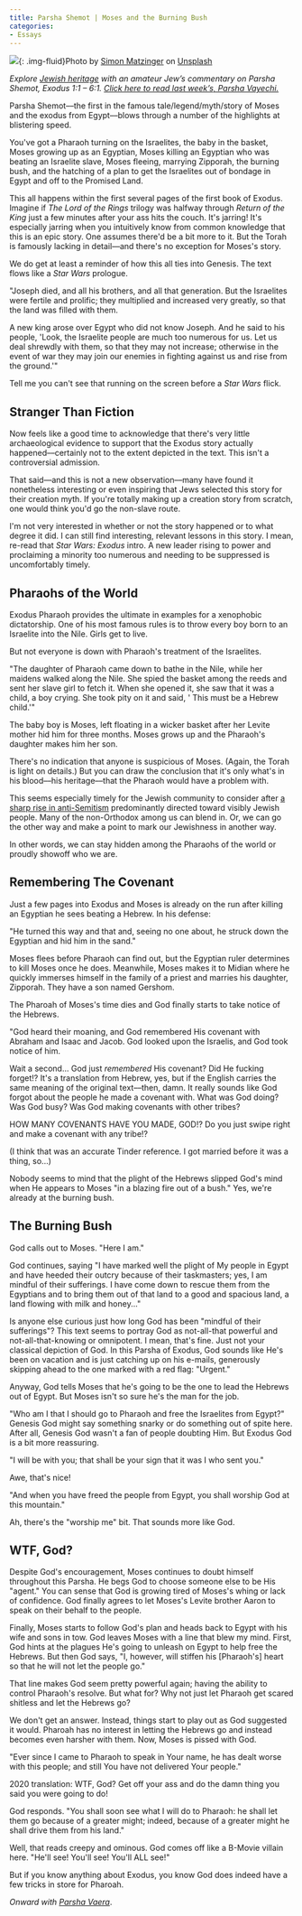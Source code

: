 ```yaml
---
title: Parsha Shemot | Moses and the Burning Bush
categories:
- Essays
---
```


![](https://withoutapath.com/wp-content/uploads/2020/01/simon-matzinger-boyXZfqpwpU-unsplash-1024x682.jpg){: .img-fluid}Photo by [Simon Matzinger](https://unsplash.com/@8moments?utm_source=unsplash&utm_medium=referral&utm_content=creditCopyText) on [Unsplash](https://unsplash.com/s/photos/egypt?utm_source=unsplash&utm_medium=referral&utm_content=creditCopyText)

_Explore [Jewish heritage](https://withoutapath.com/jewish-heritage/) with an amateur Jew’s commentary on Parsha Shemot, Exodus 1:1 – 6:1. [Click here to read last week’s, Parsha Vayechi.](https://withoutapath.com/parsha-vayechi/)_

Parsha Shemot––the first in the famous tale/legend/myth/story of Moses and the exodus from Egypt––blows through a number of the highlights at blistering speed. 

You've got a Pharaoh turning on the Israelites, the baby in the basket, Moses growing up as an Egyptian, Moses killing an Egyptian who was beating an Israelite slave, Moses fleeing, marrying Zipporah, the burning bush, and the hatching of a plan to get the Israelites out of bondage in Egypt and off to the Promised Land.

<!-- more -->

This all happens within the first several pages of the first book of Exodus. Imagine if _The Lord of the Rings_ trilogy was halfway through _Return of the King_ just a few minutes after your ass hits the couch. It's jarring! It's especially jarring when you intuitively know from common knowledge that this is an epic story. One assumes there'd be a bit more to it. But the Torah is famously lacking in detail––and there's no exception for Moses's story.

We do get at least a reminder of how this all ties into Genesis. The text flows like a _Star Wars_ prologue.

"Joseph died, and all his brothers, and all that generation. But the Israelites were fertile and prolific; they multiplied and increased very greatly, so that the land was filled with them.

A new king arose over Egypt who did not know Joseph. And he said to his people, 'Look, the Israelite people are much too numerous for us. Let us deal shrewdly with them, so that they may not increase; otherwise in the event of war they may join our enemies in fighting against us and rise from the ground.'"

Tell me you can't see that running on the screen before a _Star Wars_ flick.

## Stranger Than Fiction

Now feels like a good time to acknowledge that there's very little archaeological evidence to support that the Exodus story actually happened––certainly not to the extent depicted in the text. This isn't a controversial admission.

That said––and this is not a new observation––many have found it nonetheless interesting or even inspiring that Jews selected this story for their creation myth. If you're totally making up a creation story from scratch, one would think you'd go the non-slave route.

I'm not very interested in whether or not the story happened or to what degree it did. I can still find interesting, relevant lessons in this story. I mean, re-read that _Star Wars: Exodus_ intro. A new leader rising to power and proclaiming a minority too numerous and needing to be suppressed is uncomfortably timely.

## Pharaohs of the World

Exodus Pharaoh provides the ultimate in examples for a xenophobic dictatorship. One of his most famous rules is to throw every boy born to an Israelite into the Nile. Girls get to live.

But not everyone is down with Pharaoh's treatment of the Israelites. 

"The daughter of Pharaoh came down to bathe in the Nile, while her maidens walked along the Nile. She spied the basket among the reeds and sent her slave girl to fetch it. When she opened it, she saw that it was a child, a boy crying. She took pity on it and said, ' This must be a Hebrew child.'"

The baby boy is Moses, left floating in a wicker basket after her Levite mother hid him for three months. Moses grows up and the Pharaoh's daughter makes him her son. 

There's no indication that anyone is suspicious of Moses. (Again, the Torah is light on details.) But you can draw the conclusion that it's only what's in his blood––his heritage––that the Pharaoh would have a problem with. 

This seems especially timely for the Jewish community to consider after [a sharp rise in anti-Semitism](https://www.jta.org/2020/01/02/united-states/what-is-causing-the-rise-in-anti-semitism-in-new-york) predominantly directed toward visibly Jewish people. Many of the non-Orthodox among us can blend in. Or, we can go the other way and make a point to mark our Jewishness in another way. 

In other words, we can stay hidden among the Pharaohs of the world or proudly showoff who we are.

## Remembering The Covenant

Just a few pages into Exodus and Moses is already on the run after killing an Egyptian he sees beating a Hebrew. In his defense:

"He turned this way and that and, seeing no one about, he struck down the Egyptian and hid him in the sand."

Moses flees before Pharaoh can find out, but the Egyptian ruler determines to kill Moses once he does. Meanwhile, Moses makes it to Midian where he quickly immerses himself in the family of a priest and marries his daughter, Zipporah. They have a son named Gershom.

The Pharoah of Moses's time dies and God finally starts to take notice of the Hebrews.

"God heard their moaning, and God remembered His covenant with Abraham and Isaac and Jacob. God looked upon the Israelis, and God took notice of him.

Wait a second... God just _remembered_ His covenant? Did He fucking forget!? It's a translation from Hebrew, yes, but if the English carries the same meaning of the original text––then, damn. It really sounds like God forgot about the people he made a covenant with. What was God doing? Was God busy? Was God making covenants with other tribes?

HOW MANY COVENANTS HAVE YOU MADE, GOD!? Do you just swipe right and make a covenant with any tribe!?

(I think that was an accurate Tinder reference. I got married before it was a thing, so...)

Nobody seems to mind that the plight of the Hebrews slipped God's mind when He appears to Moses "in a blazing fire out of a bush." Yes, we're already at the burning bush.

## The Burning Bush

God calls out to Moses. "Here I am."

God continues, saying "I have marked well the plight of My people in Egypt and have heeded their outcry because of their taskmasters; yes, I am mindful of their sufferings. I have come down to rescue them from the Egyptians and to bring them out of that land to a good and spacious land, a land flowing with milk and honey..."

Is anyone else curious just how long God has been "mindful of their sufferings"? This text seems to portray God as not-all-that powerful and not-all-that-knowing or omnipotent. I mean, that's fine. Just not your classical depiction of God. In this Parsha of Exodus, God sounds like He's been on vacation and is just catching up on his e-mails, generously skipping ahead to the one marked with a red flag: "Urgent."

Anyway, God tells Moses that he's going to be the one to lead the Hebrews out of Egypt. But Moses isn't so sure he's the man for the job.

"Who am I that I should go to Pharaoh and free the Israelites from Egypt?" Genesis God might say something snarky or do something out of spite here. After all, Genesis God wasn't a fan of people doubting Him. But Exodus God is a bit more reassuring.

"I will be with you; that shall be your sign that it was I who sent you."

Awe, that's nice! 

"And when you have freed the people from Egypt, you shall worship God at this mountain."

Ah, there's the "worship me" bit. That sounds more like God.

## WTF, God?

Despite God's encouragement, Moses continues to doubt himself throughout this Parsha. He begs God to choose someone else to be His "agent." You can sense that God is growing tired of Moses's whing or lack of confidence. God finally agrees to let Moses's Levite brother Aaron to speak on their behalf to the people.

Finally, Moses starts to follow God's plan and heads back to Egypt with his wife and sons in tow. God leaves Moses with a line that blew my mind. First, God hints at the plagues He's going to unleash on Egypt to help free the Hebrews. But then God says, "I, however, will stiffen his [Pharaoh's] heart so that he will not let the people go."

That line makes God seem pretty powerful again; having the ability to control Pharaoh's resolve. But what for? Why not just let Pharaoh get scared shitless and let the Hebrews go?

We don't get an answer. Instead, things start to play out as God suggested it would. Pharoah has no interest in letting the Hebrews go and instead becomes even harsher with them. Now, Moses is pissed with God.

"Ever since I came to Pharaoh to speak in Your name, he has dealt worse with this people; and still You have not delivered Your people."

2020 translation: WTF, God? Get off your ass and do the damn thing you said you were going to do!

God responds. "You shall soon see what I will do to Pharaoh: he shall let them go because of a greater might; indeed, because of a greater might he shall drive them from his land."

Well, that reads creepy and ominous. God comes off like a B-Movie villain here. "He'll see! You'll see! You'll ALL see!"

But if you know anything about Exodus, you know God does indeed have a few tricks in store for Pharoah.

_Onward with [Parsha Vaera](https://withoutapath.com/parsha-vaera/)_.

